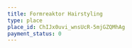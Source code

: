 ```yaml
---
title: Formreaktor Hairstyling
type: place
place_id: ChIJx0uvi_wnsUcR-5mjGZQMhAg
payment_status: 0
---
```

